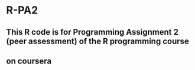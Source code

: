 R-PA2
=====
## This R code is for Programming Assignment 2 (peer assessment) of the R programming course
## on coursera
